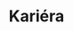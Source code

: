 ---
layout: "pages/kariera.njk"

title: 'Kariéra'
description: 'Rezervujte si svůj pobyt v hotelu Chateau Orlice snadno a rychle online. Užijte si komfortní ubytování a nezapomenutelné zážitky v Orlických horách.'
permalink: 'cs/kariera/'

eleventyNavigation:
  key: Kariéra
  order: 900


landing:
  breadcrumbsHome: Domů
  breadcrumbsCurrent: Kariéra

  heading: Kariéra

  imageUrl: /assets/images/career/career.jpg
  imageAlt: Hrníčky u kávovaru na snídani


posts:
  topper: Kariéra
  heading: Volné pracovní pozice
---